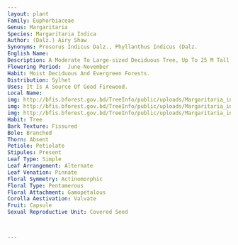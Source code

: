 ```yaml
---
layout: plant
Family: Euphorbiaceae
Genus: Margaritaria
Species: Margaritaria Indica
Author: (Dalz.) Airy Shaw
Synonyms: Prosorus Indicus Dalz., Phyllanthus Indicus (Dalz.
English Name: 
Description: A Moderate To Large-sized Deciduous Tree, Up To 25 M Tall, Branches Terete, Brownish, Lenticellate. Leaves Stipulate, Stipules Triangular-lanceolate, C 3 Mm Long, Caducous, Petiolate, Petioles 4-8 Mm Long, Channelled Adaxially, Leaf Blade Elliptic, Elliptic-ovate Or Oblong-lanceolate, 5-15 Ã— 4-8 Cm, Acute Or Rounded At The Apex, Obtuse, Rounded Or Acute At The Base, Entire, Glabrous, Usually Pale-grey Abaxially, Lateral Veins 8-12 Pairs. Male Flowers Several, Axillary In Clusters, Pedicels 4-8 Mm Long, Sepals 1.0-1.8 Ã— 0.6-1.4 Mm, Spreading, Outer Lobes Ovate, Inner Ones Obovate, Disc Annular, 0.6-1.5 Mm Wide, Adnate At The Base Of The Sepals, Stamens Free, Filaments 0.8-1.5 Mm Long, Anthers Ellipsoid Or Oblong, Dehiscing Longitudinally. Female Flowers 1-3, Axillary, Pedicels 8-20 Mm Long, Slender, Sepals Ovate To Oblong, 1.5-2.0 Mm Long, Entire, Disc Annular, 1.8-2.8 Mm Wide, Entire, Ovary 2-3 Celled, Ovoid, With 2 Ovules In Each Cell, Styles 3, Free Or Connate At The Base, Spreading, 1.5-2.0 Mm Long, Stigma Bifid. Fruit A Capsule, Subglobose Or Depressed-globose, 3-furrowed, 8-12 Mm In Diameter, Dehiscent Into 3 Bi-valved Cocci Or Breaking Up Irregularly Into Cocci When Dried. Seeds 3.5-6.0 Ã— 2.7-5.5 Mm, Flabellate-trigonous, With Thickened, Blue Or Bluish, Lucid Testa.
Flowering Period:  June-November
Habit: Moist Deciduous And Evergreen Forests.
Distribution: Sylhet
Uses: It Is A Source Of Good Firewood.
Local Name: 
img: http://bfis.bforest.gov.bd/TreeInfo/public/uploads/Margaritaria_indica1.jpg
img: http://bfis.bforest.gov.bd/TreeInfo/public/uploads/Margaritaria_indica2.jpg
img: http://bfis.bforest.gov.bd/TreeInfo/public/uploads/Margaritaria_indica.jpg
Habit: Tree
Bark Texture: Fissured
Bole: Branched
Thorn: Absent
Petiole: Petiolate
Stipules: Present
Leaf Type: Simple
Leaf Arrangement: Alternate
Leaf Venation: Pinnate
Floral Symmetry: Actinomorphic
Floral Type: Pentamerous
Floral Attachment: Gamopetalous
Corolla Aestivation: Valvate
Fruit: Capsule
Sexual Reproductive Unit: Covered Seed



---
```


